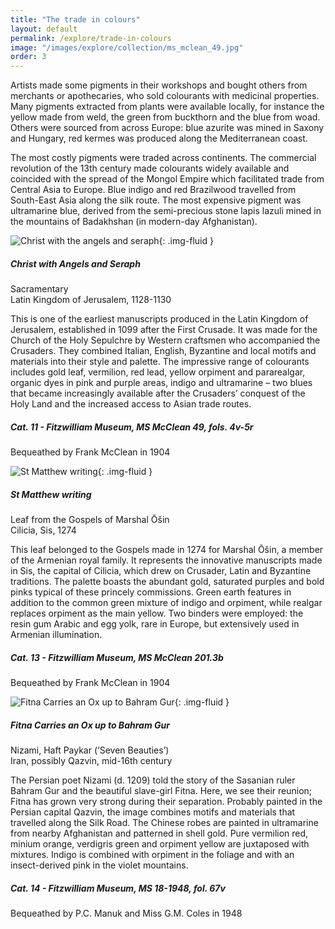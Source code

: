 ```yaml
---
title: "The trade in colours"
layout: default
permalink: /explore/trade-in-colours
image: "/images/explore/collection/ms_mclean_49.jpg"
order: 3
---
```

Artists made some pigments in their workshops and bought others from merchants or apothecaries, who sold colourants with medicinal properties. Many pigments extracted from plants were available locally, for instance the yellow made from weld, the green from buckthorn and the blue from woad. Others were sourced from across Europe: blue azurite was mined in Saxony and Hungary, red kermes was produced along the Mediterranean coast.

The most costly pigments were traded across continents. The commercial revolution of the 13th century made colourants widely available and coincided with the spread of the Mongol Empire which facilitated trade from Central Asia to Europe. Blue indigo and red Brazilwood travelled from South-East Asia along the silk route. The most expensive pigment was ultramarine blue, derived from the semi-precious stone lapis lazuli mined in the mountains of Badakhshan (in modern-day Afghanistan). 

![Christ with the angels and seraph]({{site.baseurl}}/images/explore/MS%20McClean%2049%20%284v-5r%29resized.jpg){: .img-fluid }

##### Christ with Angels and Seraph  
Sacramentary  
Latin Kingdom of Jerusalem, 1128-1130

This is one of the earliest manuscripts produced in the Latin Kingdom of Jerusalem, established in 1099 after the First Crusade. It was made for the Church of the Holy Sepulchre by Western craftsmen who accompanied the Crusaders. They combined Italian, English, Byzantine and local motifs and materials into their style and palette. The impressive range of colourants includes gold leaf, vermilion, red lead, yellow orpiment and pararealgar, organic dyes in pink and purple areas, indigo and ultramarine – two blues that became increasingly available after the Crusaders’ conquest of the Holy Land and the increased access to Asian trade routes.

##### Cat. 11 - Fitzwilliam Museum, MS McClean 49, fols. 4v-5r  
Bequeathed by Frank McClean in 1904

![St Matthew writing]({{site.baseurl}}/images/explore/colour_3_3.jpg){: .img-fluid }

##### St Matthew writing  
Leaf from the Gospels of Marshal Ōšin  
Cilicia, Sis, 1274

This leaf belonged to the Gospels made in 1274 for Marshal Ōšin, a member of the Armenian royal family. It represents the innovative manuscripts made in Sis, the capital of Cilicia, which drew on Crusader, Latin and Byzantine traditions. The palette boasts the abundant gold, saturated purples and bold pinks typical of these princely commissions. Green earth features in addition to the common green mixture of indigo and orpiment, while realgar replaces orpiment as the main yellow. Two binders were employed: the resin gum Arabic and egg yolk, rare in Europe, but extensively used in Armenian illumination.

##### Cat. 13 - Fitzwilliam Museum, MS McClean 201.3b  
Bequeathed by Frank McClean in 1904

![Fitna Carries an Ox up to Bahram Gur]({{site.baseurl}}/images/explore/colour_3_4.jpg){: .img-fluid }

##### Fitna Carries an Ox up to Bahram Gur  
Nizami, Haft Paykar (‘Seven Beauties’)  
Iran, possibly Qazvin, mid-16th century

The Persian poet Nizami (d. 1209) told the story of the Sasanian ruler Bahram Gur and the beautiful slave-girl Fitna. Here, we see their reunion; Fitna has grown very strong during their separation. Probably painted in the Persian capital Qazvin, the image combines motifs and materials that travelled along the Silk Road. The Chinese robes are painted in ultramarine from nearby Afghanistan and patterned in shell gold. Pure vermilion red, minium orange, verdigris green and orpiment yellow are juxtaposed with mixtures. Indigo is combined with orpiment in the foliage and with an insect-derived pink in the violet mountains.

##### Cat. 14 - Fitzwilliam Museum, MS 18-1948, fol. 67v  
Bequeathed by P.C. Manuk and Miss G.M. Coles in 1948

